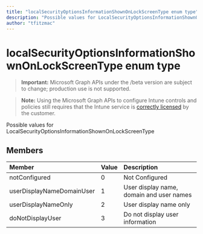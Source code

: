 ```yaml
---
title: "localSecurityOptionsInformationShownOnLockScreenType enum type"
description: "Possible values for LocalSecurityOptionsInformationShownOnLockScreenType"
author: "tfitzmac"
---
```


# localSecurityOptionsInformationShownOnLockScreenType enum type

> **Important:** Microsoft Graph APIs under the /beta version are subject to change; production use is not supported.

> **Note:** Using the Microsoft Graph APIs to configure Intune controls and policies still requires that the Intune service is [correctly licensed](https://go.microsoft.com/fwlink/?linkid=839381) by the customer.

Possible values for LocalSecurityOptionsInformationShownOnLockScreenType

## Members
|Member|Value|Description|
|:---|:---|:---|
|notConfigured|0|Not Configured|
|userDisplayNameDomainUser|1|User display name, domain and user names|
|userDisplayNameOnly|2|User display name only|
|doNotDisplayUser|3|Do not display user information|



